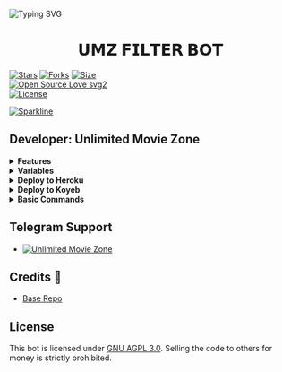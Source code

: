 ![Typing SVG](https://readme-typing-svg.herokuapp.com/?lines=𝗨𝗠𝗭+𝗙𝗜𝗟𝗧𝗘𝗥+𝗕𝗢𝗧!;𝗖𝗥𝗘𝗔𝗧𝗘𝗗+𝗕𝗬+𝗨𝗡𝗟𝗜𝗠𝗜𝗧𝗘𝗗+𝗠𝗢𝗩𝗜𝗘+𝗭𝗢𝗡𝗘!;𝗔+𝗣𝗢𝗪𝗘𝗥𝗙𝗨𝗟+𝗧𝗚+𝗔𝗨𝗧𝗢𝗙𝗜𝗟𝗧𝗘𝗥+𝗕𝗢𝗧!)

<p align="center">

<h1 align="center">
  <b>𝗨𝗠𝗭 𝗙𝗜𝗟𝗧𝗘𝗥 𝗕𝗢𝗧</b>
</h1>

[![Stars](https://img.shields.io/github/stars/KahaPutha/umz_filter_bot?style=flat-square&color=yellow)](https://github.com/KahaPutha/umz_filter_bot/stargazers)
[![Forks](https://img.shields.io/github/forks/KahaPutha/umz_filter_bot?style=flat-square&color=orange)](https://github.com/KahaPutha/umz_filter_bot/fork)
[![Size](https://img.shields.io/github/repo-size/KahaPutha/umz_filter_bot?style=flat-square&color=green)](https://github.com/KahaPutha/umz_filter_bot)   
[![Open Source Love svg2](https://badges.frapsoft.com/os/v2/open-source.svg?v=103)](https://github.com/KahaPutha/umz_filter_bot)   
[![License](https://img.shields.io/badge/License-AGPL-blue)](https://github.com/KahaPutha/umz_filter_bot/blob/main/LICENSE)

[![Sparkline](https://stars.medv.io/KahaPutha/umz_filter_bot.svg)](https://stars.medv.io/KahaPutha/umz_filter_bot)

</p>

## Developer: Unlimited Movie Zone

<details>
<summary><b>Features</b></summary>

- [x] Auto Filter
- [x] Manual Filter
- [x] IMDB Fetcher
- [x] Admin Commands
- [x] Broadcast Feature
- [x] Group Management (Ban, Unban, Mute, Promote, Demote)
- [x] Image Editing (Resize, Rotate)
- [x] File Captioning System
- [x] Custom Welcome Message
- [x] Database for Users
- [x] Custom Start Message
- [x] URL Shortener
- [x] Spam & Junk User Removal
- [x] Advanced Status (Disk, CPU, RAM, Uptime)
- [x] Support for Custom Filters
- [x] Group Broadcasting
- [x] Global Filter and Custom Button Lock
- [x] And much more...
</details>

<details>
<summary><b>Variables</b></summary>
  
### Required Variables
* `BOT_TOKEN`: Create a bot using [@BotFather](https://telegram.dog/BotFather), and get the Telegram API token.
* `API_ID`: Get this value from [telegram.org](https://my.telegram.org/apps).
* `API_HASH`: Get this value from [telegram.org](https://my.telegram.org/apps).
* `CHANNELS`: Channel or group usernames or IDs. Separate multiple IDs by spaces.
* `ADMINS`: Admin usernames or IDs. Separate multiple Admins by spaces.
* `DATABASE_URL`: MongoDB URI. Get from [MongoDB](https://www.mongodb.com).
* `DATABASE_NAME`: Name of your MongoDB database.
* `LOG_CHANNEL`: Channel for logging bot activities.
* `SUPPORT_CHAT`: Username of the support group.
  
### Optional Variables
* `PICS`: Telegraph links of images for the start message (multiple images allowed).
* `USE_CAPTION_FILTER`: Whether the bot should use captions for better filtering (True/False).
* `CUSTOM_FILE_CAPTION`: A custom caption for files.
* `CACHE_TIME`: Max time in seconds for caching inline query results.
* `IMDB`: Whether to enable IMDb fetching (True/False).
* `SINGLE_BUTTON`: Choose between single or double buttons (True/False).
* `P_TTI_SHOW_OFF`: Customize result buttons (True=URL, False=Callback).
  
### URL Shortener Variable
* `SHORT_URL`: URL for the shortener service.
* `SHORT_API`: API Key for the shortener service.
</details>

<details>
<summary><b>Deploy to Heroku</b></summary>

<a href="https://youtu.be/uv0WHxwHwfo"><img src="https://img.shields.io/badge/watch%20Heroku%20Tutorial-red.svg?logo=Youtube"></a>                
[![Deploy](https://www.herokucdn.com/deploy/button.svg)](https://heroku.com/deploy?template=https://github.com/KahaPutha/umz_filter_bot)
</details>

<details>
<summary><b>Deploy to Koyeb</b></summary>

[![Deploy to Koyeb](https://www.koyeb.com/static/images/deploy/button.svg)](https://app.koyeb.com/deploy?type=git&repository=github.com/KahaPutha/umz_filter_bot&env[WEBHOOK]=True&env[BOT_TOKEN]&env[API_ID]&env[API_HASH]&env[CHANNELS]&env[ADMINS]&env[PICS]&env[LOG_CHANNEL]&env[SUPPORT_CHAT])
</details>

<details>
<summary><b>Basic Commands</b></summary>

</details>

## Telegram Support
* [![Unlimited Movie Zone](https://img.shields.io/static/v1?label=SUPPORT&message=GROUP&color=blue)](https://t.me/UnlimitedMovieZone)

## Credits 💞
* [Base Repo](https://github.com/KahaPutha/umz_filter_bot)

## License
This bot is licensed under [GNU AGPL 3.0](https://www.gnu.org/licenses/agpl-3.0.en.html). Selling the code to others for money is strictly prohibited.
